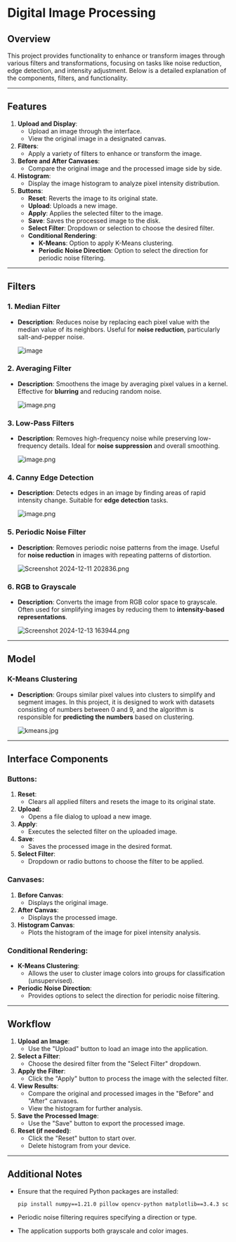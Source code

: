 # Digital Image Processing 

## Overview

This project provides functionality to enhance or transform images through various filters and transformations, focusing on tasks like noise reduction, edge detection, and intensity adjustment. Below is a detailed explanation of the components, filters, and functionality.

---

## Features

1. **Upload and Display**:
    - Upload an image through the interface.
    - View the original image in a designated canvas.
2. **Filters**:
    - Apply a variety of filters to enhance or transform the image.
3. **Before and After Canvases**:
    - Compare the original image and the processed image side by side.
4. **Histogram**:
    - Display the image histogram to analyze pixel intensity distribution.
5. **Buttons**:
    - **Reset**: Reverts the image to its original state.
    - **Upload**: Uploads a new image.
    - **Apply**: Applies the selected filter to the image.
    - **Save**: Saves the processed image to the disk.
    - **Select Filter**: Dropdown or selection to choose the desired filter.
    - **Conditional Rendering**:
        - **K-Means**: Option to apply K-Means clustering.
        - **Periodic Noise Direction**: Option to select the direction for periodic noise filtering.

---

## Filters

### 1. **Median Filter**

- **Description**: Reduces noise by replacing each pixel value with the median value of its neighbors. Useful for **noise reduction**, particularly salt-and-pepper noise.
    
   ![image](https://github.com/user-attachments/assets/ff1c35ad-a3c8-47f3-9155-8de90e1b5a1a)

    

### 2. **Averaging Filter**

- **Description**: Smoothens the image by averaging pixel values in a kernel. Effective for **blurring** and reducing random noise.
    
    ![image.png](https://prod-files-secure.s3.us-west-2.amazonaws.com/e8285488-d80f-4e5b-989e-cc8219b95a3e/873ef0c0-e81b-4586-bf52-e2ac0cd68d96/image.png)
    

### 3. **Low-Pass Filters**

- **Description**: Removes high-frequency noise while preserving low-frequency details. Ideal for **noise suppression** and overall smoothing.
    
    ![image.png](https://prod-files-secure.s3.us-west-2.amazonaws.com/e8285488-d80f-4e5b-989e-cc8219b95a3e/dc7b9be1-36d7-4f37-b2fa-f4af6f3d82bd/image.png)
    

### 4. **Canny Edge Detection**

- **Description**: Detects edges in an image by finding areas of rapid intensity change. Suitable for **edge detection** tasks.
    
    ![image.png](https://prod-files-secure.s3.us-west-2.amazonaws.com/e8285488-d80f-4e5b-989e-cc8219b95a3e/49a15937-176f-4e41-bb68-5c2d1c29fa60/image.png)
    

### 5. **Periodic Noise Filter**

- **Description**: Removes periodic noise patterns from the image. Useful for **noise reduction** in images with repeating patterns of distortion.
    
    ![Screenshot 2024-12-11 202836.png](https://prod-files-secure.s3.us-west-2.amazonaws.com/e8285488-d80f-4e5b-989e-cc8219b95a3e/4a77c4ce-d7f7-4c89-8312-884980a3a983/Screenshot_2024-12-11_202836.png)
    

### 6. **RGB to Grayscale**

- **Description**: Converts the image from RGB color space to grayscale. Often used for simplifying images by reducing them to **intensity-based representations**.
    
    ![Screenshot 2024-12-13 163944.png](https://prod-files-secure.s3.us-west-2.amazonaws.com/e8285488-d80f-4e5b-989e-cc8219b95a3e/9bf1d1e9-4c9d-46bb-8cd8-e5d0970aa2b5/Screenshot_2024-12-13_163944.png)
    

---

## Model

### **K-Means Clustering**

- **Description**: Groups similar pixel values into clusters to simplify and segment images. In this project, it is designed to work with datasets consisting of numbers between 0 and 9, and the algorithm is responsible for **predicting the numbers** based on clustering.
    
    ![kmeans.jpg](https://prod-files-secure.s3.us-west-2.amazonaws.com/e8285488-d80f-4e5b-989e-cc8219b95a3e/6b639113-2d8c-436c-956a-c88186f6c420/kmeans.jpg)
    

---

## Interface Components

### Buttons:

1. **Reset**:
    - Clears all applied filters and resets the image to its original state.
2. **Upload**:
    - Opens a file dialog to upload a new image.
3. **Apply**:
    - Executes the selected filter on the uploaded image.
4. **Save**:
    - Saves the processed image in the desired format.
5. **Select Filter**:
    - Dropdown or radio buttons to choose the filter to be applied.

### Canvases:

1. **Before Canvas**:
    - Displays the original image.
2. **After Canvas**:
    - Displays the processed image.
3. **Histogram Canvas**:
    - Plots the histogram of the image for pixel intensity analysis.

### Conditional Rendering:

- **K-Means Clustering**:
    - Allows the user to cluster image colors into groups for classification (unsupervised).
- **Periodic Noise Direction**:
    - Provides options to select the direction for periodic noise filtering.

---

## Workflow

1. **Upload an Image**:
    - Use the "Upload" button to load an image into the application.
2. **Select a Filter**:
    - Choose the desired filter from the "Select Filter" dropdown.
3. **Apply the Filter**:
    - Click the "Apply" button to process the image with the selected filter.
4. **View Results**:
    - Compare the original and processed images in the "Before" and "After" canvases.
    - View the histogram for further analysis.
5. **Save the Processed Image**:
    - Use the "Save" button to export the processed image.
6. **Reset (if needed)**:
    - Click the "Reset" button to start over.
    - Delete histogram from your device.

---

## Additional Notes

- Ensure that the required Python packages are installed:
    
    ```bash
    pip install numpy==1.21.0 pillow opencv-python matplotlib==3.4.3 scikit-image
    ```
    
- Periodic noise filtering requires specifying a direction or type.
- The application supports both grayscale and color images.
